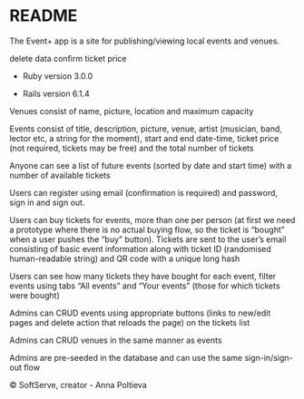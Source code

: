 # README
The Event+ app is a site for publishing/viewing local events
and venues.

delete data confirm
ticket price

* Ruby version 3.0.0

* Rails version 6.1.4

Venues consist of name, picture, location and maximum capacity

Events consist of title, description, picture, venue, artist (musician, band, lector etc, a string for the moment), start and end date-time, ticket price (not required, tickets may be free) and the total number of tickets

Anyone can see a list of future events (sorted by date and start time) with a number of available tickets

Users can register using email (confirmation is required) and password, sign in and sign out.

Users can buy tickets for events, more than one per person (at first we need a prototype where there is no actual buying flow, so the ticket is “bought” when a user pushes the “buy” button). Tickets are sent to the user’s email consisting of basic event information along with ticket ID (randomised human-readable string) and QR code with a unique long hash

Users can see how many tickets they have bought for each event, filter events using tabs “All events” and “Your events” (those for which tickets were bought)

Admins can CRUD events using appropriate buttons (links to new/edit pages and delete action that reloads the page) on the tickets list

Admins can CRUD venues in the same manner as events

Admins are pre-seeded in the database and can use the same sign-in/sign-out flow

© SoftServe, creator - Anna Poltieva
